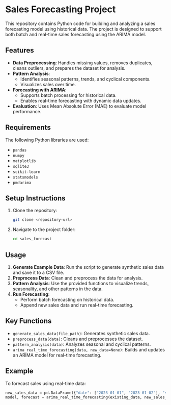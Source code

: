 # Sales Forecasting Project

This repository contains Python code for building and analyzing a sales forecasting model using historical data. The project is designed to support both batch and real-time sales forecasting using the ARIMA model.

## Features
- **Data Preprocessing**: Handles missing values, removes duplicates, cleans outliers, and prepares the dataset for analysis.
- **Pattern Analysis**:
  - Identifies seasonal patterns, trends, and cyclical components.
  - Visualizes sales over time.
- **Forecasting with ARIMA**:
  - Supports batch processing for historical data.
  - Enables real-time forecasting with dynamic data updates.
- **Evaluation**: Uses Mean Absolute Error (MAE) to evaluate model performance.

## Requirements
The following Python libraries are used:
- `pandas`
- `numpy`
- `matplotlib`
- `sqlite3`
- `scikit-learn`
- `statsmodels`
- `pmdarima`

## Setup Instructions
1. Clone the repository:
   ```bash
   git clone <repository-url>
   ```
2. Navigate to the project folder:
   ```bash
   cd sales_forecast
   ```

## Usage
1. **Generate Example Data**: Run the script to generate synthetic sales data and save it to a CSV file.
2. **Preprocess Data**: Clean and preprocess the data for analysis.
3. **Pattern Analysis**: Use the provided functions to visualize trends, seasonality, and other patterns in the data.
4. **Run Forecasting**:
   - Perform batch forecasting on historical data.
   - Append new sales data and run real-time forecasting.

## Key Functions
- `generate_sales_data(file_path)`: Generates synthetic sales data.
- `preprocess_data(data)`: Cleans and preprocesses the dataset.
- `pattern_analysis(data)`: Analyzes seasonal and cyclical patterns.
- `arima_real_time_forecasting(data, new_data=None)`: Builds and updates an ARIMA model for real-time forecasting.

## Example
To forecast sales using real-time data:
```python
new_sales_data = pd.DataFrame({"date": ["2023-01-01", "2023-01-02"], "sales": [450, 470]})
model, forecast = arima_real_time_forecasting(existing_data, new_sales_data)
```